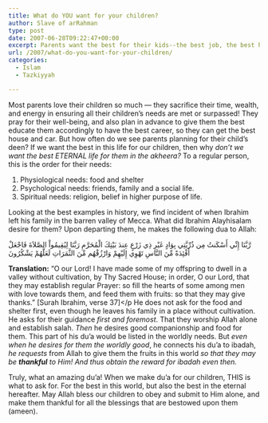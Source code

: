 ```yaml
---
title: What do YOU want for your children?
author: Slave of arRahman
type: post
date: 2007-06-28T09:22:47+00:00
excerpt: Parents want the best for their kids--the best job, the best house. How about deen-wise, the best AKHEERA? This is the example of Prophet Ibrahim.
url: /2007/what-do-you-want-for-your-children/
categories:
  - Islam
  - Tazkiyyah

---
```

Most parents love their children so much &#8212; they sacrifice their time, wealth, and energy in ensuring all their children&#8217;s needs are met or surpassed! They pray for their well-being, and also plan in advance to give them the best educate them accordingly to have the best career, so they can get the best house and car. But how often do we see parents planning for their child&#8217;s deen? If we want the best in this life for our children, then why _don&#8217;t we want the best ETERNAL life for them in the akheera?_ To a regular person, this is the order for their needs:

  1. Physiological needs: food and shelter
  2. Psychological needs: friends, family and a social life.
  3. Spiritual needs: religion, belief in higher purpose of life.

Looking at the best examples in history, we find incident of when Ibrahim left his family in the barren valley of Mecca. What did Ibrahim Alayhisalam desire for them? Upon departing them, he makes the following dua to Allah:

<div class="quran">
  رَّبَّنَا إِنِّي أَسْكَنتُ مِن ذُرِّيَّتِي بِوَادٍ غَيْرِ ذِي زَرْعٍ عِندَ بَيْتِكَ الْمُحَرَّمِ رَبَّنَا لِيُقِيمُواْ الصَّلاَةَ فَاجْعَلْ أَفْئِدَةً مِّنَ النَّاسِ تَهْوِي إِلَيْهِمْ وَارْزُقْهُم مِّنَ الثَّمَرَاتِ لَعَلَّهُمْ يَشْكُرُونَ
</div>

**Translation:** &#8220;O our Lord! I have made some of my offspring to dwell in a valley without cultivation, by Thy Sacred House; in order, O our Lord, that they may establish regular Prayer: so fill the hearts of some among men with love towards them, and feed them with fruits: so that they may give thanks.&#8221; [Surah Ibrahim, verse 37]</p He does not ask for the food and shelter first, even though he leaves his family in a place without cultivation. He asks for their guidance _first and foremost_. That they worship Allah alone and establish salah. _Then_ he desires good companionship and food for them. This part of his du&#8217;a would be listed in the worldly needs. But _even when he desires for them the worldly good_, he connects his du&#8217;a to ibadah, _he requests_ from Allah to give them the fruits in this world _so that they may be **thankful** to Him! And thus obtain the reward for ibadah even then._ 

Truly, what an amazing du&#8217;a! When we make du&#8217;a for our children, THIS is what to ask for. For the best in this world, but also the best in the eternal hereafter. May Allah bless our children to obey and submit to Him alone, and make them thankful for all the blessings that are bestowed upon them (ameen).